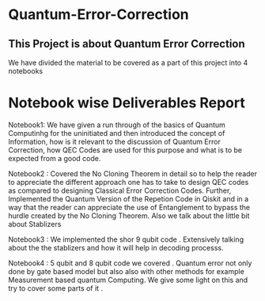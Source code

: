 # Quantum-Error-Correction


## This Project is about Quantum Error Correction 
We have divided the material to be covered as a part of this project into 4 notebooks


# Notebook wise  Deliverables Report
Notebook1: We have given a run through of the basics of Quantum Computinhg for the uninitiated and then introduced the concept of Information, how is it relevant to the discussion of Quantum Error Correction, how QEC Codes are used for this purpose and what is to be expected from a good code. 


Notebook2 : Covered the No Cloning Theorem in detail so to help the reader to appreciate the different approach one has to take to design QEC codes as compared to designing Classical Error Correction Codes. Further, Implemented the Quantum Version of the Repetion Code in Qiskit and in a way that the reader can appreciate the use of Entanglement to bypass the hurdle created by the No Cloning Theorem. Also we talk about the little bit about Stablizers 

Notebook3 : We implemented the shor 9 qubit code . Extensively talking about the the stablizers and how it will help in decoding processs. 

Notebook4 : 5 qubit and 8 qubit code we covered . Quantum error not only done by gate based model but also also with other methods for example Measurement based quantum Computing. We give some light on this and try to cover some parts of it .

